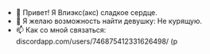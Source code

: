 ##
- 👋 Привет! Я Влиэкс(акс) сладкое сердце.
- 💞️ Я желаю возможность найти девушку: Не курящую.
- 📫 Как со мной связаться: discordapp.com/users/746875412331626498/  (р

<!--
**Vleax-Heart-No-Amai/Vleax-Heart-No-Amai** is a ✨ _special_ ✨ repository because its `README.md` (this file) appears on your GitHub profile.

Here are some ideas to get you started:
-->
